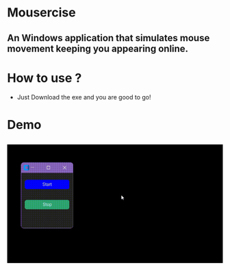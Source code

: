 # Mousercise
An Windows application that simulates mouse movement keeping you appearing online.
-------
# How to use ?
- Just Download the exe and you are good to go!

# Demo

![Mousercise](demo.gif 'Demo')
---

